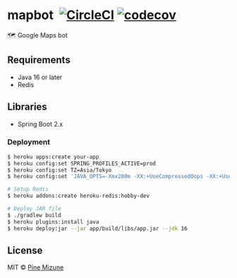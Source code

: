 # mapbot &nbsp;[![CircleCI](https://circleci.com/gh/pine/mapbot/tree/master.svg?style=shield)](https://circleci.com/gh/pine/mapbot/tree/master) [![codecov](https://codecov.io/gh/pine/mapbot/branch/master/graph/badge.svg)](https://codecov.io/gh/pine/mapbot)
:world_map: Google Maps bot

## Requirements
- Java 16 or later
- Redis

## Libraries
- Spring Boot 2.x

### Deployment

```sh
$ heroku apps:create your-app
$ heroku config:set SPRING_PROFILES_ACTIVE=prod
$ heroku config:set TZ=Asia/Tokyo
$ heroku config:set 'JAVA_OPTS=-Xmx200m -XX:+UseCompressedOops -XX:+UseStringDeduplication --illegal-access=deny'

# Setup Redis
$ heroku addons:create heroku-redis:hobby-dev

# Deploy JAR file
$ ./gradlew build
$ heroku plugins:install java
$ heroku deploy:jar --jar app/build/libs/app.jar --jdk 16
```

## License
MIT &copy; [Pine Mizune](https://profile.pine.moe/)
